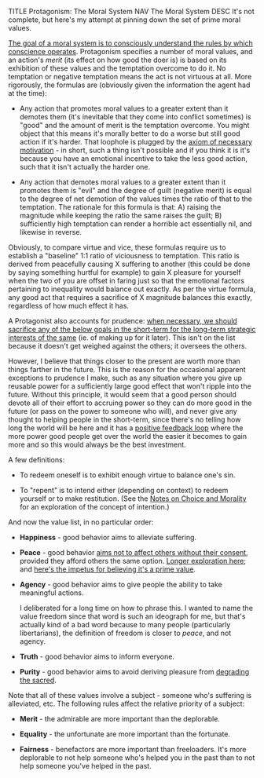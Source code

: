 TITLE Protagonism: The Moral System
NAV The Moral System
DESC It's not complete, but here's my attempt at pinning down the set of prime moral values.

[The goal of a moral system is to consciously understand the rules by which conscience operates](conscience). Protagonism specifies a number of moral values, and an action's *merit* (its effect on how good the doer is) is based on its exhibition of these values and the temptation overcome to do it. No temptation or negative temptation means the act is not virtuous at all. More rigorously, the formulas are (obviously given the information the agent had at the time):

* Any action that promotes moral values to a greater extent than it demotes them (it's inevitable that they come into conflict sometimes) is "good" and the amount of merit is the temptation overcome. <span class="note">You might object that this means it's morally better to do a worse but still good action if it's harder. That loophole is plugged by the [axiom of necessary motivation](choice_notes) - in short, such a thing isn't possible and if you think it is it's because you have an emotional incentive to take the less good action, such that it isn't actually the harder one.</span>

* Any action that demotes moral values to a greater extent than it promotes them is "evil" and the degree of guilt (negative merit) is equal to the degree of net demotion of the values times the ratio of that to the temptation. <span class="note">The rationale for this formula is that: A) raising the magnitude while keeping the ratio the same raises the guilt; B) sufficiently high temptation can render a horrible act essentially nil, and likewise in reverse.</span>

Obviously, to compare virtue and vice, these formulas require us to establish a "baseline" 1:1 ratio of viciousness to temptation. This ratio is derived from peacefully causing X suffering to another (this could be done by saying something hurtful for example) to gain X pleasure for yourself when the two of you are offset in faring just so that the emotional factors pertaining to inequality would balance out exactly. As per the virtue formula, any good act that requires a sacrifice of X magnitude balances this exactly, regardless of how much effect it has.

A Protagonist also accounts for prudence: [when necessary, we should sacrifice any of the below goals in the short-term for the long-term strategic interests of the same](consequentialism) (ie. of making up for it later). This isn't on the list because it doesn't get weighed against the others; it oversees the others.

However, I believe that things closer to the present are worth more than things farther in the future. This is the reason for the occasional apparent exceptions to prudence I make, such as any situation where you give up reusable power for a sufficiently large good effect that won't ripple into the future. Without this principle, it would seem that a good person should devote all of their effort to accruing power so they can do more good in the future (or pass on the power to someone who will), and never give any thought to helping people in the short-term, since there's no telling how long the world will be here and it has a [positive feedback loop](/game_design/feedback_loops) where the more power good people get over the world the easier it becomes to gain more and so this would always be the best investment.

A few definitions:

* To redeem oneself is to exhibit enough virtue to balance one's sin.

* To "repent" is to intend either (depending on context) to redeem yourself or to make restitution. (See the [Notes on Choice and Morality](choice_notes) for an exploration of the concept of intention.)

And now the value list, in no particular order:

* **Happiness** - good behavior aims to alleviate suffering.

* **Peace** - good behavior [aims not to affect others without their consent](consent), provided they afford others the same option. [Longer exploration here](property); and [here's the impetus for believing it's a prime value](luck).

* **Agency** - good behavior aims to give people the ability to take meaningful actions.

	I deliberated for a long time on how to phrase this. I wanted to name the value freedom since that word is such an ideograph for me, but that's actually kind of a bad word because to many people (particularly libertarians), the definition of freedom is closer to *peace*, and not agency.

* **Truth** - good behavior aims to inform everyone.

* **Purity** - good behavior aims to avoid deriving pleasure from [degrading the sacred](impurity).

Note that all of these values involve a subject - someone who's suffering is alleviated, etc. The following rules affect the relative priority of a subject:

* **Merit** - the admirable are more important than the deplorable.

* **Equality** - the unfortunate are more important than the fortunate.

* **Fairness** - benefactors are more important than freeloaders. It's more deplorable to not help someone who's helped you in the past than to not help someone you've helped in the past.
